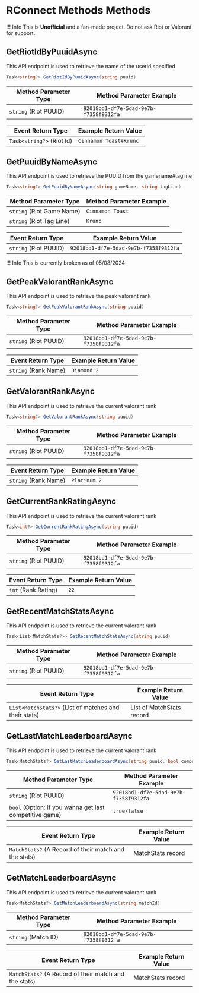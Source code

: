 # RConnect Methods Methods

!!! Info 
	This is **Unofficial** and a fan-made project. Do not ask Riot or Valorant for support.


## GetRiotIdByPuuidAsync
This API endpoint is used to retrieve the name of the userid specified

```C#
Task<string?> GetRiotIdByPuuidAsync(string puuid)
```

| **Method Parameter Type** | **Method Parameter Example** |
|------------------------|--------------------------|
| `string` (Riot PUUID) | `92018bd1-df7e-5dad-9e7b-f7358f9312fa`  |

| **Event Return Type** | **Example Return Value** |
|------------------------|--------------------------|
| `Task<string?>` (Riot Id) | `Cinnamon Toast#Krunc` |


## GetPuuidByNameAsync
This API endpoint is used to retrieve the PUUID from the gamename#tagline

```C#
Task<string?> GetPuuidByNameAsync(string gameName, string tagLine)
```

| **Method Parameter Type** | **Method Parameter Example** |
|------------------------|--------------------------|
| `string` (Riot Game Name) | `Cinnamon Toast`  |
| `string` (Riot Tag Line) | `Krunc`  |

| **Event Return Type** | **Example Return Value** |
|------------------------|--------------------------|
| `string` (Riot PUUID) | `92018bd1-df7e-5dad-9e7b-f7358f9312fa` |


!!! Info 
	This is currently broken as of 05/08/2024

## GetPeakValorantRankAsync
This API endpoint is used to retrieve the peak valorant rank

```C#
Task<string?> GetPeakValorantRankAsync(string puuid)
```

| **Method Parameter Type** | **Method Parameter Example** |
|------------------------|--------------------------|
| `string` (Riot PUUID) | `92018bd1-df7e-5dad-9e7b-f7358f9312fa`  |

| **Event Return Type** | **Example Return Value** |
|------------------------|--------------------------|
| `string` (Rank Name) | `Diamond 2` |


## GetValorantRankAsync
This API endpoint is used to retrieve the current valorant rank

```C#
Task<string?> GetValorantRankAsync(string puuid)
```

| **Method Parameter Type** | **Method Parameter Example** |
|------------------------|--------------------------|
| `string` (Riot PUUID) | `92018bd1-df7e-5dad-9e7b-f7358f9312fa`  |

| **Event Return Type** | **Example Return Value** |
|------------------------|--------------------------|
| `string` (Rank Name) | `Platinum 2` |


## GetCurrentRankRatingAsync
This API endpoint is used to retrieve the current valorant rank

```C#
Task<int?> GetCurrentRankRatingAsync(string puuid)
```

| **Method Parameter Type** | **Method Parameter Example** |
|------------------------|--------------------------|
| `string` (Riot PUUID) | `92018bd1-df7e-5dad-9e7b-f7358f9312fa`  |

| **Event Return Type** | **Example Return Value** |
|------------------------|--------------------------|
| `int` (Rank Rating) | `22` |


## GetRecentMatchStatsAsync
This API endpoint is used to retrieve the current valorant rank

```C#
Task<List<MatchStats?>> GetRecentMatchStatsAsync(string puuid)
```

| **Method Parameter Type** | **Method Parameter Example** |
|------------------------|--------------------------|
| `string` (Riot PUUID) | `92018bd1-df7e-5dad-9e7b-f7358f9312fa`  |

| **Event Return Type** | **Example Return Value** |
|------------------------|--------------------------|
| `List<MatchStats?>` (List of matches and their stats) | List of MatchStats record |


## GetLastMatchLeaderboardAsync
This API endpoint is used to retrieve the current valorant rank

```C#
Task<MatchStats?> GetLastMatchLeaderboardAsync(string puuid, bool competitiveOnly = false)
```

| **Method Parameter Type** | **Method Parameter Example** |
|------------------------|--------------------------|
| `string` (Riot PUUID) | `92018bd1-df7e-5dad-9e7b-f7358f9312fa`  |
| `bool` (Option: if you wanna get last competitive game) | `true/false`  |

| **Event Return Type** | **Example Return Value** |
|------------------------|--------------------------|
| `MatchStats?` (A Record of their match and the stats) | MatchStats record |


## GetMatchLeaderboardAsync
This API endpoint is used to retrieve the current valorant rank

```C#
Task<MatchStats?> GetMatchLeaderboardAsync(string matchId)
```

| **Method Parameter Type** | **Method Parameter Example** |
|------------------------|--------------------------|
| `string` (Match ID) | `92018bd1-df7e-5dad-9e7b-f7358f9312fa`  |

| **Event Return Type** | **Example Return Value** |
|------------------------|--------------------------|
| `MatchStats?` (A Record of their match and the stats) | MatchStats record |